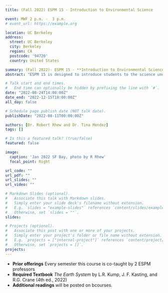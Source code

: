```yaml
---
title: (Fall 2022) ESPM 15 - Introduction to Environmental Science 

event: MWF 2 p.m. -  3 p.m.
# event_url: https://example.org

location: UC Berkeley
address:
  street: UC Berkeley
  city: Berkeley
  region: CA
  postcode: '94720'
  country: United States

summary: (Fall 2022)- ESPM 15 - **Introduction to Environmental Science**
abstract: "ESPM 15 is designed to introduce students to the science underlying biological and physical environmental problems, focusing on water and air quality, global change, water supply, solid waste, introduced and endangered species, and preservation of ecosystems."

# Talk start and end times.
#   End time can optionally be hidden by prefixing the line with `#`.
date: "2022-08-24T14:00:00Z"
date_end: "2022-12-15T18:00:00Z"
all_day: false

# Schedule page publish date (NOT talk date).
publishDate: "2022-08-11T00:00:00Z"

authors: [Dr. Robert Rhew and Dr. Tina Mendez]
tags: []

# Is this a featured talk? (true/false)
featured: false

image:
  caption: 'Jan 2022 SF Bay, photo by R Rhew'
  focal_point: Right

url_code: ""
url_pdf: ""
url_slides: ""
url_video: ""

# Markdown Slides (optional).
#   Associate this talk with Markdown slides.
#   Simply enter your slide deck's filename without extension.
#   E.g. `slides = "example-slides"` references `content/slides/example-slides.md`.
#   Otherwise, set `slides = ""`.
slides:

# Projects (optional).
#   Associate this post with one or more of your projects.
#   Simply enter your project's folder or file name without extension.
#   E.g. `projects = ["internal-project"]` references `content/project/deep-learning/index.md`.
#   Otherwise, set `projects = []`.
projects:
---
```


- **Prior offerings** Every semester this course is co-taught by 2 ESPM professors
- **Required Textbook** *The Earth System* by L.R. Kump, J. F. Kasting, and R.G. Crane (4th ed., 2022)  
- **Additional readings** will be posted on bcourses.
